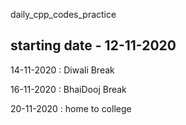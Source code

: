 daily_cpp_codes_practice

## starting date - 12-11-2020

14-11-2020 : Diwali Break

16-11-2020 : BhaiDooj Break

20-11-2020 : home to college

